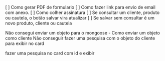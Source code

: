 [ ] Como gerar PDF de formulario
[ ] Como fazer link para envio de email com anexo.
[ ] Como colher assinatura
[ ] Se consultar um cliente, produto ou cautela, o botão salvar vira atualizar
[ ] Se salvar sem consultar é um novo produto, cliente ou cautela

Não consegui enviar um objeto para o mongoose - Como enviar um objeto como cliente
Não conseguir fazer uma pesquisa com o objeto do cliente para exibir no card

fazer uma pesquisa no card com id e exibir
